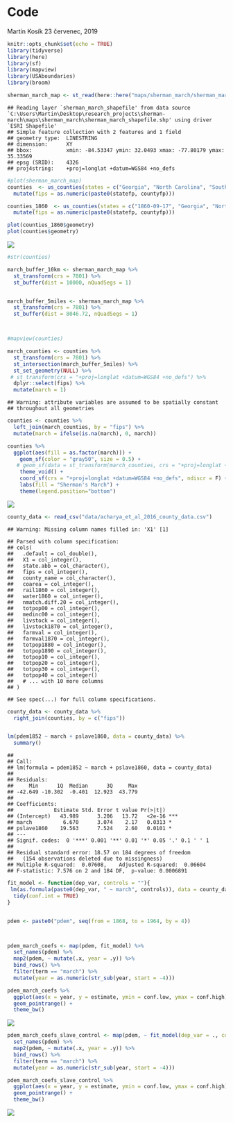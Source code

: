 Code
================
Martin Kosík
23 červenec, 2019

``` r
knitr::opts_chunk$set(echo = TRUE)
library(tidyverse)
library(here)
library(sf)
library(mapview)
library(USAboundaries)
library(broom)
```

``` r
sherman_march_map <- st_read(here::here("maps/sherman_march/sherman_march_shapefile.shp"))
```

    ## Reading layer `sherman_march_shapefile' from data source `C:\Users\Martin\Desktop\research_projects\sherman-march\maps\sherman_march\sherman_march_shapefile.shp' using driver `ESRI Shapefile'
    ## Simple feature collection with 2 features and 1 field
    ## geometry type:  LINESTRING
    ## dimension:      XY
    ## bbox:           xmin: -84.53347 ymin: 32.0493 xmax: -77.80179 ymax: 35.33569
    ## epsg (SRID):    4326
    ## proj4string:    +proj=longlat +datum=WGS84 +no_defs

``` r
#plot(sherman_march_map)
counties  <- us_counties(states = c("Georgia", "North Carolina", "South Carolina")) %>% 
  mutate(fips = as.numeric(paste0(statefp, countyfp)))

counties_1860  <- us_counties(states = c("1860-09-17", "Georgia", "North Carolina", "South Carolina")) %>% 
  mutate(fips = as.numeric(paste0(statefp, countyfp)))

plot(counties_1860$geometry)
plot(counties$geometry)
```

![](code_files/figure-markdown_github/unnamed-chunk-1-1.png)

``` r
#str(counties)
```

``` r
march_buffer_10km <- sherman_march_map %>% 
  st_transform(crs = 7801) %>% 
  st_buffer(dist = 10000, nQuadSegs = 1) 


march_buffer_5miles <- sherman_march_map %>% 
  st_transform(crs = 7801) %>% 
  st_buffer(dist = 8046.72, nQuadSegs = 1) 



#mapview(counties)
```

``` r
march_counties <- counties %>% 
  st_transform(crs = 7801) %>% 
  st_intersection(march_buffer_5miles) %>% 
  st_set_geometry(NULL) %>% 
 # st_transform(crs = "+proj=longlat +datum=WGS84 +no_defs") %>% 
  dplyr::select(fips) %>% 
  mutate(march = 1)
```

    ## Warning: attribute variables are assumed to be spatially constant
    ## throughout all geometries

``` r
counties <- counties %>% 
  left_join(march_counties, by = "fips") %>% 
  mutate(march = ifelse(is.na(march), 0, march))

counties %>% 
  ggplot(aes(fill = as.factor(march))) +
    geom_sf(color = "gray50", size = 0.5) +
   # geom_sf(data = st_transform(march_counties, crs = "+proj=longlat +datum=WGS84 +no_defs"), fill = "gray50")+
    theme_void() +
    coord_sf(crs = "+proj=longlat +datum=WGS84 +no_defs", ndiscr = F) + 
    labs(fill = "Sherman's March") + 
    theme(legend.position="bottom")
```

![](code_files/figure-markdown_github/unnamed-chunk-4-1.png)

``` r
county_data <- read_csv("data/acharya_et_al_2016_county_data.csv")
```

    ## Warning: Missing column names filled in: 'X1' [1]

    ## Parsed with column specification:
    ## cols(
    ##   .default = col_double(),
    ##   X1 = col_integer(),
    ##   state.abb = col_character(),
    ##   fips = col_integer(),
    ##   county_name = col_character(),
    ##   coarea = col_integer(),
    ##   rail1860 = col_integer(),
    ##   water1860 = col_integer(),
    ##   nmatch.diff.20 = col_integer(),
    ##   totpop00 = col_integer(),
    ##   medinc00 = col_integer(),
    ##   livstock = col_integer(),
    ##   livstock1870 = col_integer(),
    ##   farmval = col_integer(),
    ##   farmval1870 = col_integer(),
    ##   totpop1880 = col_integer(),
    ##   totpop1890 = col_integer(),
    ##   totpop10 = col_integer(),
    ##   totpop20 = col_integer(),
    ##   totpop30 = col_integer(),
    ##   totpop40 = col_integer()
    ##   # ... with 10 more columns
    ## )

    ## See spec(...) for full column specifications.

``` r
county_data <- county_data %>% 
  right_join(counties, by = c("fips"))


lm(pdem1852 ~ march + pslave1860, data = county_data) %>% 
  summary()
```

    ## 
    ## Call:
    ## lm(formula = pdem1852 ~ march + pslave1860, data = county_data)
    ## 
    ## Residuals:
    ##     Min      1Q  Median      3Q     Max 
    ## -42.649 -10.302  -0.401  12.923  43.779 
    ## 
    ## Coefficients:
    ##             Estimate Std. Error t value Pr(>|t|)    
    ## (Intercept)   43.989      3.206   13.72   <2e-16 ***
    ## march          6.670      3.074    2.17   0.0313 *  
    ## pslave1860    19.563      7.524    2.60   0.0101 *  
    ## ---
    ## Signif. codes:  0 '***' 0.001 '**' 0.01 '*' 0.05 '.' 0.1 ' ' 1
    ## 
    ## Residual standard error: 18.57 on 184 degrees of freedom
    ##   (154 observations deleted due to missingness)
    ## Multiple R-squared:  0.07608,    Adjusted R-squared:  0.06604 
    ## F-statistic: 7.576 on 2 and 184 DF,  p-value: 0.0006891

``` r
fit_model <- function(dep_var, controls = ""){
 lm(as.formula(paste0(dep_var, " ~ march", controls)), data = county_data) %>% 
  tidy(conf.int = TRUE)
}


pdem <- paste0("pdem", seq(from = 1868, to = 1964, by = 4))



pdem_march_coefs <- map(pdem, fit_model) %>% 
  set_names(pdem) %>% 
  map2(pdem, ~ mutate(.x, year = .y)) %>% 
  bind_rows() %>% 
  filter(term == "march") %>% 
  mutate(year = as.numeric(str_sub(year, start = -4)))
```

``` r
pdem_march_coefs %>% 
  ggplot(aes(x = year, y = estimate, ymin = conf.low, ymax = conf.high)) + 
  geom_pointrange() + 
  theme_bw()
```

![](code_files/figure-markdown_github/unnamed-chunk-6-1.png)

``` r
pdem_march_coefs_slave_control <- map(pdem, ~ fit_model(dep_var = ., controls = "+ pslave1860")) %>% 
  set_names(pdem) %>% 
  map2(pdem, ~ mutate(.x, year = .y)) %>% 
  bind_rows() %>% 
  filter(term == "march") %>% 
  mutate(year = as.numeric(str_sub(year, start = -4)))
```

``` r
pdem_march_coefs_slave_control %>% 
  ggplot(aes(x = year, y = estimate, ymin = conf.low, ymax = conf.high)) + 
  geom_pointrange() + 
  theme_bw()
```

![](code_files/figure-markdown_github/unnamed-chunk-8-1.png)
